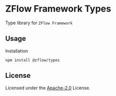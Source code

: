 # ZFlow Framework Types

Type library for `ZFlow Framework`

## Usage

Installation
```
npm install @zflow/types
```


## License
Licensed under the [Apache-2.0](LICENSE) License.
